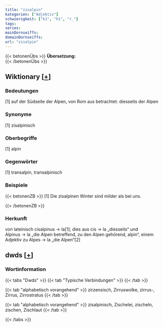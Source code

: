 ```yaml
---
title: "zisalpin"
kategorien: ["Adjektiv"]
schwierigkeit: ["k1", "h1", "r_"]
tags:
series:
mainDornseiffs:
domainDornseiffs:
url: "zisalpin"
---
```


{{< betonenÜbs >}}
**Übersetzung:**  
{{< /betonenÜbs >}}

## Wiktionary [[+](https://de.wiktionary.org/wiki/zisalpin)]

### Bedeutungen
[1] auf der Südseite der Alpen, von Rom aus betrachtet: diesseits der Alpen  

### Synonyme
[1] zisalpinisch  

### Oberbegriffe
[1] alpin  

### Gegenwörter
[1] transalpin, transalpinisch  

### Beispiele
{{< betonenZB >}}
[1] Die zisalpinen Winter sind milder als bei uns.  

{{< /betonenZB >}}
### Herkunft
von lateinisch cisalpinus → la[1]; dies aus cis → la „diesseits“ und Alpinus → la „die Alpen betreffend, zu den Alpen gehörend, alpin“, einem Adjektiv zu Alpes → la „die Alpen“[2]  



## dwds [[+](https://www.dwds.de/wb/zisalpin)]

### Wortinformation
{{< tabs "Dwds" >}}
{{< tab "Typische Verbindungen" >}}
{{< /tab >}}

{{< tab "alphabetisch vorangehend" >}}
zirzensisch, Zirruswolke, zirrus-, Zirrus, Zirrostratus
{{< /tab >}}

{{< tab "alphabetisch vorangehend" >}}
zisalpinisch, Zischelei, zischeln, zischen, Zischlaut
{{< /tab >}}

{{< /tabs >}}

